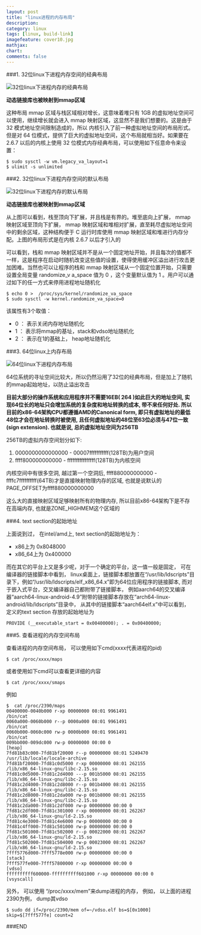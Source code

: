 ```yaml
---
layout: post
title: "linux进程的内存布局"
description:
category: linux
tags: [linux, build-link]
imagefeature: cover10.jpg
mathjax: 
chart:
comments: false
---
```


###1. 32位linux下进程内存空间的经典布局


![32位linux下进程内存的经典布局](/images/linux/memory-location1.png)

**动态链接库也被映射到mmap区域**

这种布局 mmap 区域与栈区域相对增长，这意味着堆只有 1GB 的虚拟地址空间可以使用，继续增长就会进入 mmap 映射区域，这显然不是我们想要的。这是由于 32 模式地址空间限制造成的，所以 内核引入了前一种虚拟地址空间的布局形式。但是对 64 位模式，提供了巨大的虚拟地址空间，这个布局就相当好。如果要在 2.6.7 以后的内核上使用 32 位模式内存经典布局，可以使用如下任意命令来设置：

	$ sudo sysctl -w vm.legacy_va_layout=1
	$ ulimit -s unlimited 

###2. 32位linux下进程内存空间的默认布局

![32位linux下进程内存的默认布局](/images/linux/memory-location2.png)

**动态链接库也被映射到mmap区域**

从上图可以看到，栈至顶向下扩展，并且栈是有界的。堆至底向上扩展， mmap 映射区域至顶向下扩展， mmap 映射区域和堆相对扩展，直至耗尽虚拟地址空间中的剩余区域，这种结构便于 C 运行时库使用 mmap 映射区域和堆进行内存分配。上图的布局形式是在内核 2.6.7 以后才引入的

可以看到，栈和 mmap 映射区域并不是从一个固定地址开始，并且每次的值都不一样，这是程序在启动时随机改变这些值的设置，使得使用缓冲区溢出进行攻击更加困难。当然也可以让程序的栈和 mmap 映射区域从一个固定位置开始，只需要设置全局变量 randomize_v a_space 值为 0 ，这个变量默认值为 1 。用户可以通过如下的任一方式来停用进程地址随机化
	
	$ echo 0 >  /proc/sys/kernel/randomize_va_space
	$ sudo sysctl -w kernel.randomize_va_space=0

该属性有3个取值：

+ 0 ： 表示关闭内存地址随机化 
+ 1 ： 表示将mmap的基址，stack和vdso地址随机化
+ 2 ： 表示在1的基础上， heap地址随机化

###3. 64位linux上内存布局

![64位linux下进程内存布局](/images/linux/memory-location3.png)

64位系统的寻址空间比较大，所以仍然沿用了32位的经典布局，但是加上了随机的mmap起始地址，以防止溢出攻击

**目前大部分的操作系统和应用程序并不需要16EB( 264 )如此巨大的地址空间, 实现64位长的地址只会增加系统的复杂度和地址转换的成本, 带不来任何好处. 所以目前的x86-64架构CPU都遵循AMD的Canonical form, 即只有虚拟地址的最低48位才会在地址转换时被使用, 且任何虚拟地址的48位至63位必须与47位一致(sign extension). 也就是说, 总的虚拟地址空间为256TB**

256TB的虚拟内存空间划分如下:

1. 0000000000000000 - 00007fffffffffff(128TB)为用户空间
2. ffff800000000000 - ffffffffffffffff(128TB)为内核空间

内核空间中有很多空洞, 越过第一个空洞后, ffff880000000000 - ffffc7ffffffffff(64TB)才是直接映射物理内存的区域, 也就是说默认的PAGE_OFFSET为ffff880000000000

这么大的直接映射区域足够映射所有的物理内存, 所以目前x86-64架构下是不存在高端内存, 也就是ZONE_HIGHMEM这个区域的

###4. text section的起始地址

上面说到过， 在intel/amd上, text section的起始地址为：

+ x86上为 0x8048000
+ x86_64上为 0x400000

而在其它的平台上又是多少呢，对于一个确定的平台，这一值一般是固定， 可在编译器的链接脚本中看到， linux桌面上，链接脚本都放置在“/usr/lib/ldscripts”目录下，例如“/usr/lib/ldscripts/elf_x86_64.x”即为64位应用程序的链接脚本, 而对于嵌入式平台，交叉编译器自己都附带了链接脚本， 例如aarch64的交叉编译器“aarch64-linux-android-4.9”附带的链接脚本存放在“arch64-linux-android/lib/ldscripts”目录中， 从其中的链接脚本“aarch64elf.x”中可以看到， 定义的text section 存放的起始地址为

	PROVIDE (__executable_start = 0x00400000); . = 0x00400000;

###5. 查看进程的内存空间布局

查看进程的内存空间布局， 可以使用如下cmd(xxxx代表进程的pid)

	$ cat /proc/xxxx/maps

或者使用如下cmd可以查看更详细的内容

	$ cat /proc/xxxx/smaps

例如

	$  cat /proc/2390/maps
	00400000-0040b000 r-xp 00000000 08:01 9961491                            /bin/cat
	0060a000-0060b000 r--p 0000a000 08:01 9961491                            /bin/cat
	0060b000-0060c000 rw-p 0000b000 08:01 9961491                            /bin/cat
	009bb000-009dc000 rw-p 00000000 00:00 0                                  [heap]
	7fd81b83c000-7fd81bf20000 r--p 00000000 08:01 5249470                    /usr/lib/locale/locale-archive
	7fd81bf20000-7fd81c0d5000 r-xp 00000000 08:01 262155                     /lib/x86_64-linux-gnu/libc-2.15.so
	7fd81c0d5000-7fd81c2d4000 ---p 001b5000 08:01 262155                     /lib/x86_64-linux-gnu/libc-2.15.so
	7fd81c2d4000-7fd81c2d8000 r--p 001b4000 08:01 262155                     /lib/x86_64-linux-gnu/libc-2.15.so
	7fd81c2d8000-7fd81c2da000 rw-p 001b8000 08:01 262155                     /lib/x86_64-linux-gnu/libc-2.15.so
	7fd81c2da000-7fd81c2df000 rw-p 00000000 00:00 0 
	7fd81c2df000-7fd81c301000 r-xp 00000000 08:01 262267                     /lib/x86_64-linux-gnu/ld-2.15.so
	7fd81c4e3000-7fd81c4e6000 rw-p 00000000 00:00 0 
	7fd81c4ff000-7fd81c501000 rw-p 00000000 00:00 0 
	7fd81c501000-7fd81c502000 r--p 00022000 08:01 262267                     /lib/x86_64-linux-gnu/ld-2.15.so
	7fd81c502000-7fd81c504000 rw-p 00023000 08:01 262267                     /lib/x86_64-linux-gnu/ld-2.15.so
	7fff5776d000-7fff5778e000 rw-p 00000000 00:00 0                          [stack]
	7fff577fe000-7fff57800000 r-xp 00000000 00:00 0                          [vdso]
	ffffffffff600000-ffffffffff601000 r-xp 00000000 00:00 0                  [vsyscall]

另外， 可以使用 “/proc/xxxx/mem”来dump进程的内存， 例如， 以上面的进程2390为例， dump其vdso

	$ sudo dd if=/proc/2390/mem of=~/vdso.elf bs=$[0x1000] skip=$[7fff577fe] count=2

###END
